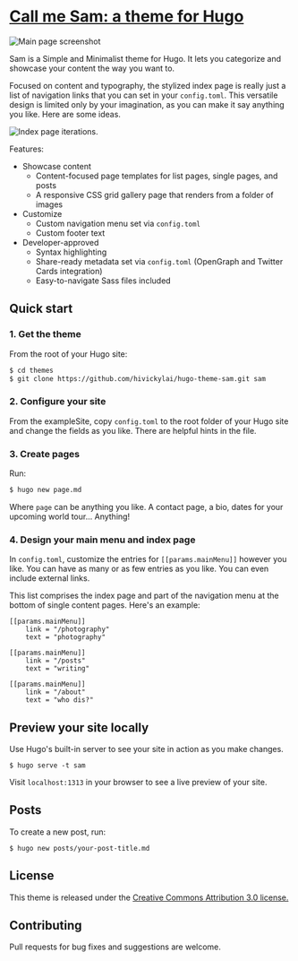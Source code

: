 # <a href="https://vickylai.io/call-me-sam/" target="_blank" rel="noopener">Call me Sam: a theme for Hugo</a>

![Main page screenshot](https://github.com/hivickylai/hugo-theme-sam/blob/master/images/screenshot.png)

Sam is a Simple and Minimalist theme for Hugo. It lets you categorize and showcase your content the way you want to.

Focused on content and typography, the stylized index page is really just a list of navigation links that you can set in your `config.toml`. This versatile design is limited only by your imagination, as you can make it say anything you like. Here are some ideas.

![Index page iterations.](https://github.com/hivickylai/hugo-theme-sam/blob/master/images/ideas.png)

Features:
- Showcase content
    - Content-focused page templates for list pages, single pages, and posts
    - A responsive CSS grid gallery page that renders from a folder of images
- Customize
    - Custom navigation menu set via `config.toml`
    - Custom footer text
- Developer-approved
    - Syntax highlighting
    - Share-ready metadata set via `config.toml` (OpenGraph and Twitter Cards integration)
    - Easy-to-navigate Sass files included


## Quick start

### 1. Get the theme

From the root of your Hugo site:
```sh
$ cd themes
$ git clone https://github.com/hivickylai/hugo-theme-sam.git sam
```

### 2. Configure your site

From the exampleSite, copy `config.toml` to the root folder of your Hugo site and change the fields as you like. There are helpful hints in the file.

### 3. Create pages

Run:
```sh
$ hugo new page.md
```
Where `page` can be anything you like. A contact page, a bio, dates for your upcoming world tour... Anything!

### 4. Design your main menu and index page

In `config.toml`, customize the entries for `[[params.mainMenu]]` however you like. You can have as many or as few entries as you like. You can even include external links. 

This list comprises the index page and part of the navigation menu at the bottom of single content pages. Here's an example:

```
[[params.mainMenu]]
    link = "/photography"
    text = "photography"

[[params.mainMenu]]
    link = "/posts"
    text = "writing"

[[params.mainMenu]]
    link = "/about"
    text = "who dis?"
```

## Preview your site locally

Use Hugo's built-in server to see your site in action as you make changes.

```
$ hugo serve -t sam
```

Visit `localhost:1313` in your browser to see a live preview of your site.

## Posts

To create a new post, run:
```
$ hugo new posts/your-post-title.md
```

## License
This theme is released under the [Creative Commons Attribution 3.0 license.](https://github.com/hivickylai/hugo-theme-sam/blob/master/LICENSE.txt)

## Contributing

Pull requests for bug fixes and suggestions are welcome.
